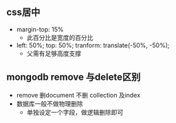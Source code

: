 ## css居中 ##
+ margin-top: 15%
  + 此百分比是宽度的百分比
+ left: 50%; top: 50%; tranform: translate(-50%, -50%);
  + 父需有足够高度支撑

## mongodb remove 与delete区别 ##
+ remove 删document 不删 collection 及index
+ 数据库一般不做物理删除
  + 单独设定一个字段，做逻辑删除即可